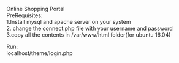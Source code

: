 Online Shopping Portal                                
PreRequisites:                                  
1.Install mysql and apache server on your system            
2. change the connect.php file with your username and password              
3.copy all the contents in /var/www/html folder(for ubuntu 16.04)               

Run:                              
localhost/theme/login.php
